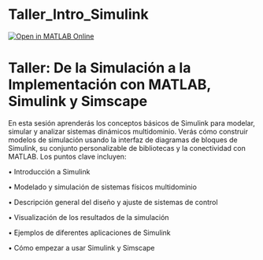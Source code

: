 # Taller_Intro_Simulink
[![Open in MATLAB Online](https://www.mathworks.com/images/responsive/global/open-in-matlab-online.svg)](https://matlab.mathworks.com/open/github/v1?repo=gabyarellano/Taller_Intro_Simulink&file=ActividadesTaller.mlx)

# Taller: De la Simulación a la Implementación con MATLAB, Simulink y Simscape

En esta sesión aprenderás los conceptos básicos de Simulink para modelar, simular y analizar sistemas dinámicos multidominio. Verás cómo construir modelos de simulación usando la interfaz de diagramas de bloques de Simulink, su conjunto personalizable de bibliotecas y la conectividad con MATLAB. Los puntos clave incluyen:

•	Introducción a Simulink

•	Modelado y simulación de sistemas físicos multidominio

•	Descripción general del diseño y ajuste de sistemas de control

•	Visualización de los resultados de la simulación

•	Ejemplos de diferentes aplicaciones de Simulink

•	Cómo empezar a usar Simulink y Simscape

